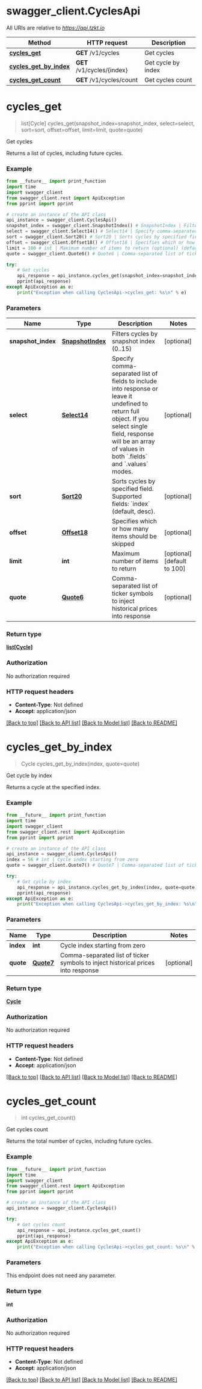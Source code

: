 # swagger_client.CyclesApi

All URIs are relative to *https://api.tzkt.io*

Method | HTTP request | Description
------------- | ------------- | -------------
[**cycles_get**](CyclesApi.md#cycles_get) | **GET** /v1/cycles | Get cycles
[**cycles_get_by_index**](CyclesApi.md#cycles_get_by_index) | **GET** /v1/cycles/{index} | Get cycle by index
[**cycles_get_count**](CyclesApi.md#cycles_get_count) | **GET** /v1/cycles/count | Get cycles count

# **cycles_get**
> list[Cycle] cycles_get(snapshot_index=snapshot_index, select=select, sort=sort, offset=offset, limit=limit, quote=quote)

Get cycles

Returns a list of cycles, including future cycles.

### Example
```python
from __future__ import print_function
import time
import swagger_client
from swagger_client.rest import ApiException
from pprint import pprint

# create an instance of the API class
api_instance = swagger_client.CyclesApi()
snapshot_index = swagger_client.SnapshotIndex() # SnapshotIndex | Filters cycles by snapshot index (0..15) (optional)
select = swagger_client.Select14() # Select14 | Specify comma-separated list of fields to include into response or leave it undefined to return full object. If you select single field, response will be an array of values in both `.fields` and `.values` modes. (optional)
sort = swagger_client.Sort20() # Sort20 | Sorts cycles by specified field. Supported fields: `index` (default, desc). (optional)
offset = swagger_client.Offset18() # Offset18 | Specifies which or how many items should be skipped (optional)
limit = 100 # int | Maximum number of items to return (optional) (default to 100)
quote = swagger_client.Quote6() # Quote6 | Comma-separated list of ticker symbols to inject historical prices into response (optional)

try:
    # Get cycles
    api_response = api_instance.cycles_get(snapshot_index=snapshot_index, select=select, sort=sort, offset=offset, limit=limit, quote=quote)
    pprint(api_response)
except ApiException as e:
    print("Exception when calling CyclesApi->cycles_get: %s\n" % e)
```

### Parameters

Name | Type | Description  | Notes
------------- | ------------- | ------------- | -------------
 **snapshot_index** | [**SnapshotIndex**](.md)| Filters cycles by snapshot index (0..15) | [optional] 
 **select** | [**Select14**](.md)| Specify comma-separated list of fields to include into response or leave it undefined to return full object. If you select single field, response will be an array of values in both &#x60;.fields&#x60; and &#x60;.values&#x60; modes. | [optional] 
 **sort** | [**Sort20**](.md)| Sorts cycles by specified field. Supported fields: &#x60;index&#x60; (default, desc). | [optional] 
 **offset** | [**Offset18**](.md)| Specifies which or how many items should be skipped | [optional] 
 **limit** | **int**| Maximum number of items to return | [optional] [default to 100]
 **quote** | [**Quote6**](.md)| Comma-separated list of ticker symbols to inject historical prices into response | [optional] 

### Return type

[**list[Cycle]**](Cycle.md)

### Authorization

No authorization required

### HTTP request headers

 - **Content-Type**: Not defined
 - **Accept**: application/json

[[Back to top]](#) [[Back to API list]](../README.md#documentation-for-api-endpoints) [[Back to Model list]](../README.md#documentation-for-models) [[Back to README]](../README.md)

# **cycles_get_by_index**
> Cycle cycles_get_by_index(index, quote=quote)

Get cycle by index

Returns a cycle at the specified index.

### Example
```python
from __future__ import print_function
import time
import swagger_client
from swagger_client.rest import ApiException
from pprint import pprint

# create an instance of the API class
api_instance = swagger_client.CyclesApi()
index = 56 # int | Cycle index starting from zero
quote = swagger_client.Quote7() # Quote7 | Comma-separated list of ticker symbols to inject historical prices into response (optional)

try:
    # Get cycle by index
    api_response = api_instance.cycles_get_by_index(index, quote=quote)
    pprint(api_response)
except ApiException as e:
    print("Exception when calling CyclesApi->cycles_get_by_index: %s\n" % e)
```

### Parameters

Name | Type | Description  | Notes
------------- | ------------- | ------------- | -------------
 **index** | **int**| Cycle index starting from zero | 
 **quote** | [**Quote7**](.md)| Comma-separated list of ticker symbols to inject historical prices into response | [optional] 

### Return type

[**Cycle**](Cycle.md)

### Authorization

No authorization required

### HTTP request headers

 - **Content-Type**: Not defined
 - **Accept**: application/json

[[Back to top]](#) [[Back to API list]](../README.md#documentation-for-api-endpoints) [[Back to Model list]](../README.md#documentation-for-models) [[Back to README]](../README.md)

# **cycles_get_count**
> int cycles_get_count()

Get cycles count

Returns the total number of cycles, including future cycles.

### Example
```python
from __future__ import print_function
import time
import swagger_client
from swagger_client.rest import ApiException
from pprint import pprint

# create an instance of the API class
api_instance = swagger_client.CyclesApi()

try:
    # Get cycles count
    api_response = api_instance.cycles_get_count()
    pprint(api_response)
except ApiException as e:
    print("Exception when calling CyclesApi->cycles_get_count: %s\n" % e)
```

### Parameters
This endpoint does not need any parameter.

### Return type

**int**

### Authorization

No authorization required

### HTTP request headers

 - **Content-Type**: Not defined
 - **Accept**: application/json

[[Back to top]](#) [[Back to API list]](../README.md#documentation-for-api-endpoints) [[Back to Model list]](../README.md#documentation-for-models) [[Back to README]](../README.md)

